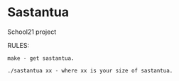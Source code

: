 # Sastantua
School21 project

RULES:

	make - get sastantua.
	
	./sastantua xx - where xx is your size of sastantua.
